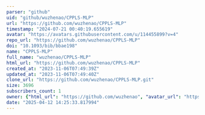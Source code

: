 ```yaml
---
parser: "github"
uid: "github/wuzhenao/CPPLS-MLP"
url: "https://github.com/wuzhenao/CPPLS-MLP"
timestamp: "2024-07-21 00:40:19.655619"
avatar: "https://avatars.githubusercontent.com/u/114455899?v=4"
repo_url: "https://github.com/wuzhenao/CPPLS-MLP"
doi: "10.1093/bib/bbae198"
name: "CPPLS-MLP"
full_name: "wuzhenao/CPPLS-MLP"
html_url: "https://github.com/wuzhenao/CPPLS-MLP"
created_at: "2023-11-06T07:49:39Z"
updated_at: "2023-11-06T07:49:40Z"
clone_url: "https://github.com/wuzhenao/CPPLS-MLP.git"
size: 3696
subscribers_count: 1
owner: {"html_url": "https://github.com/wuzhenao", "avatar_url": "https://avatars.githubusercontent.com/u/114455899?v=4", "login": "wuzhenao", "type": "User"}
date: "2025-04-12 14:25:33.817994"
---
```

